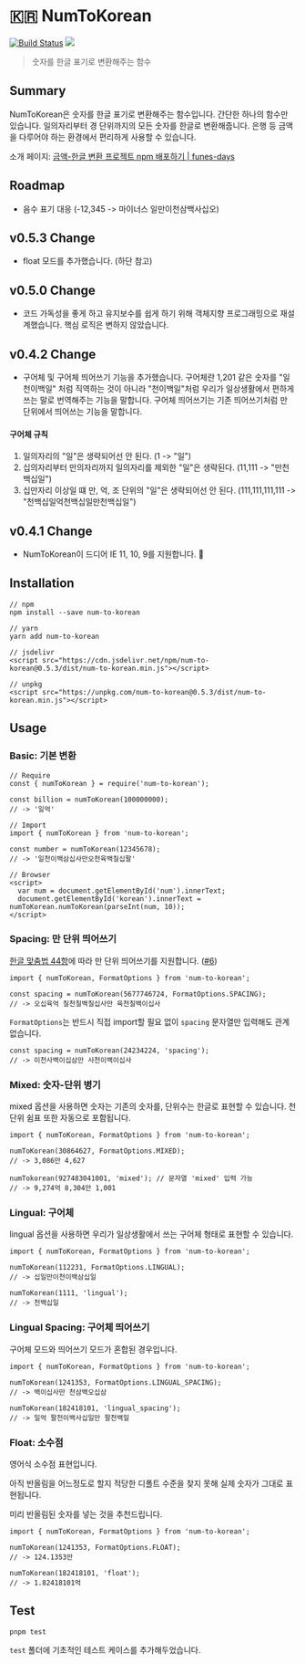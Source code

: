 # :kr: NumToKorean

[![Build Status](https://travis-ci.org/huskyhoochu/num-to-korean.svg?branch=master)](https://travis-ci.org/huskyhoochu/num-to-korean) [![](https://data.jsdelivr.com/v1/package/npm/num-to-korean/badge?style=rounded)](https://www.jsdelivr.com/package/npm/num-to-korean)

> 숫자를 한글 표기로 변환해주는 함수

## Summary

NumToKorean은 숫자를 한글 표기로 변환해주는 함수입니다. 간단한 하나의 함수만 있습니다. 일의자리부터 경 단위까지의 모든 숫자를 한글로 변환해줍니다. 은행 등 금액을 다루어야 하는 환경에서 편리하게 사용할 수 있습니다.

소개 페이지: [금액-한글 변환 프로젝트 npm 배포하기 | funes-days](https://funes-days.com/dev/num-to-korean)

## Roadmap

- 음수 표기 대응 (-12,345 -> 마이너스 일만이천삼백사십오)

## v0.5.3 Change

- float 모드를 추가했습니다. (하단 참고)

## v0.5.0 Change

- 코드 가독성을 좋게 하고 유지보수를 쉽게 하기 위해 객체지향 프로그래밍으로 재설계했습니다. 핵심 로직은 변하지 않았습니다.

## v0.4.2 Change

- 구어체 및 구어체 띄어쓰기 기능을 추가했습니다. 구어체란 1,201 같은 숫자를 "일천이백일" 처럼 직역하는 것이 아니라 "천이백일"처럼 우리가 일상생활에서 편하게 쓰는 말로 번역해주는 기능을 말합니다. 구어체 띄어쓰기는 기존 띄어쓰기처럼 만 단위에서 띄어쓰는 기능을 말합니다.

#### 구어체 규칙

1. 일의자리의 "일"은 생략되어선 안 된다. (1 -> "일")
2. 십의자리부터 만의자리까지 일의자리를 제외한 "일"은 생략된다. (11,111 -> "만천백십일")
3. 십만자리 이상일 떄 만, 억, 조 단위의 "일"은 생략되어선 안 된다. (111,111,111,111 -> "천백십일억천백십일만천백십일")

## v0.4.1 Change

- NumToKorean이 드디어 IE 11, 10, 9를 지원합니다. :tada:

## Installation

```
// npm
npm install --save num-to-korean

// yarn
yarn add num-to-korean

// jsdelivr
<script src="https://cdn.jsdelivr.net/npm/num-to-korean@0.5.3/dist/num-to-korean.min.js"></script>

// unpkg
<script src="https://unpkg.com/num-to-korean@0.5.3/dist/num-to-korean.min.js"></script>
```

## Usage

### Basic: 기본 변환

```
// Require
const { numToKorean } = require('num-to-korean');

const billion = numToKorean(100000000);
// -> '일억'
```

```
// Import
import { numToKorean } from 'num-to-korean';

const number = numToKorean(12345678);
// -> '일천이백삼십사만오천육백칠십팔'
```

```
// Browser
<script>
  var num = document.getElementById('num').innerText;
  document.getElementById('korean').innerText = numToKorean.numToKorean(parseInt(num, 10));
</script>
```

### Spacing: 만 단위 띄어쓰기

[한글 맞춤법 44항](http://kornorms.korean.go.kr/regltn/regltnView.do?regltn_code=0001&regltn_no=264#a264)에 따라 만 단위 띄어쓰기를 지원합니다. ([#6](https://github.com/huskyhoochu/num-to-korean/issues/6))

```
import { numToKorean, FormatOptions } from 'num-to-korean';

const spacing = numToKorean(5677746724, FormatOptions.SPACING);
// -> 오십육억 칠천칠백칠십사만 육천칠백이십사
```

`FormatOptions`는 반드시 직접 import할 필요 없이 `spacing` 문자열만 입력해도 관계 없습니다.

```
const spacing = numToKorean(24234224, 'spacing');
// -> 이천사백이십삼만 사천이백이십사
```

### Mixed: 숫자-단위 병기

mixed 옵션을 사용하면 숫자는 기존의 숫자를, 단위수는 한글로 표현할 수 있습니다. 천 단위 쉼표 또한 자동으로 포함됩니다.

```
import { numToKorean, FormatOptions } from 'num-to-korean';

numToKorean(30864627, FormatOptions.MIXED);
// -> 3,086만 4,627

numTokorean(927483041001, 'mixed'); // 문자열 'mixed' 입력 가능
// -> 9,274억 8,304만 1,001
```

### Lingual: 구어체

lingual 옵션을 사용하면 우리가 일상생활에서 쓰는 구어체 형태로 표현할 수 있습니다.

```
import { numToKorean, FormatOptions } from 'num-to-korean';

numToKorean(112231, FormatOptions.LINGUAL);
// -> 십일만이천이백삼십일

numToKorean(1111, 'lingual');
// -> 천백십일
```

### Lingual Spacing: 구어체 띄어쓰기

구어체 모드와 띄어쓰기 모드가 혼합된 경우입니다.

```
import { numToKorean, FormatOptions } from 'num-to-korean';

numToKorean(1241353, FormatOptions.LINGUAL_SPACING);
// -> 백이십사만 천삼백오십삼

numToKorean(182418101, 'lingual_spacing');
// -> 일억 팔천이백사십일만 팔천백일
```

### Float: 소수점

영어식 소수점 표현입니다.

아직 반올림을 어느정도로 할지 적당한 디폴트 수준을 찾지 못해 실제 숫자가 그대로 표현됩니다.

미리 반올림된 숫자를 넣는 것을 추천드립니다.

```
import { numToKorean, FormatOptions } from 'num-to-korean';

numToKorean(1241353, FormatOptions.FLOAT);
// -> 124.1353만

numToKorean(182418101, 'float');
// -> 1.82418101억
```

## Test

```
pnpm test
```

`test` 폴더에 기초적인 테스트 케이스를 추가해두었습니다.
